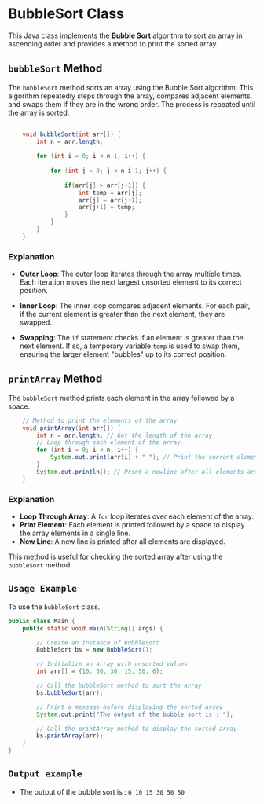 # BubbleSort Class

This Java class implements the **Bubble Sort** algorithm to sort an array in ascending order and provides a method to print the sorted array.

## `bubbleSort` Method

The `bubbleSort` method sorts an array using the Bubble Sort algorithm. This algorithm repeatedly steps through the array, compares adjacent elements, and swaps them if they are in the wrong order. The process is repeated until the array is sorted.


```java
   
    void bubbleSort(int arr[]) {
        int n = arr.length; 
        
        for (int i = 0; i < n-1; i++) {
           
            for (int j = 0; j < n-i-1; j++) {
                
                if(arr[j] > arr[j+1]) {
                    int temp = arr[j];    
                    arr[j] = arr[j+1];    
                    arr[j+1] = temp;     
                }
            }
        }
    }
```

### Explanation

- **Outer Loop**: The outer loop iterates through the array multiple times. Each iteration moves the next largest unsorted element to its correct position.
  
- **Inner Loop**: The inner loop compares adjacent elements. For each pair, if the current element is greater than the next element, they are swapped.
  
- **Swapping**: The `if` statement checks if an element is greater than the next element. If so, a temporary variable `temp` is used to swap them, ensuring the larger element "bubbles" up to its correct position.

## `printArray` Method

The `bubbleSort` method prints each element in the array followed by a space.

```java
    // Method to print the elements of the array
    void printArray(int arr[]) {
        int n = arr.length; // Get the length of the array
        // Loop through each element of the array
        for (int i = 0; i < n; i++) {
            System.out.print(arr[i] + " "); // Print the current element followed by a space
        }
        System.out.println(); // Print a newline after all elements are printed
    }

```

### Explanation

- **Loop Through Array**: A `for` loop iterates over each element of the array.
- **Print Element**: Each element is printed followed by a space to display the array elements in a single line.
- **New Line**: A new line is printed after all elements are displayed.

This method is useful for checking the sorted array after using the `bubbleSort` method.

## `Usage Example` 

To use the `bubbleSort` class.

```java
public class Main {
    public static void main(String[] args) {

        // Create an instance of BubbleSort
        BubbleSort bs = new BubbleSort();

        // Initialize an array with unsorted values
        int arr[] = {10, 50, 30, 15, 50, 6};

        // Call the bubbleSort method to sort the array
        bs.bubbleSort(arr);

        // Print a message before displaying the sorted array
        System.out.print("The output of the bubble sort is : ");

        // Call the printArray method to display the sorted array
        bs.printArray(arr);
    }
}
```

## `Output example`
- The output of the bubble sort is : `6 10 15 30 50 50`